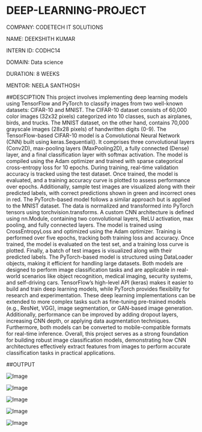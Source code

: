 # DEEP-LEARNING-PROJECT

COMPANY: CODETECH IT SOLUTIONS

NAME: DEEKSHITH KUMAR

INTERN ID: CODHC14

DOMAIN: Data science

DURATION: 8 WEEKS

MENTOR: NEELA SANTHOSH

##DESCIPTION
This project involves implementing deep learning models using TensorFlow and PyTorch to classify images from two well-known datasets: CIFAR-10 and MNIST. The CIFAR-10 dataset consists of 60,000 color images (32x32 pixels) categorized into 10 classes, such as airplanes, birds, and trucks. The MNIST dataset, on the other hand, contains 70,000 grayscale images (28x28 pixels) of handwritten digits (0-9). The TensorFlow-based CIFAR-10 model is a Convolutional Neural Network (CNN) built using keras.Sequential(). It comprises three convolutional layers (Conv2D), max-pooling layers (MaxPooling2D), a fully connected (Dense) layer, and a final classification layer with softmax activation. The model is compiled using the Adam optimizer and trained with sparse categorical cross-entropy loss for 10 epochs. During training, real-time validation accuracy is tracked using the test dataset. Once trained, the model is evaluated, and a training accuracy curve is plotted to assess performance over epochs. Additionally, sample test images are visualized along with their predicted labels, with correct predictions shown in green and incorrect ones in red. The PyTorch-based model follows a similar approach but is applied to the MNIST dataset. The data is normalized and transformed into PyTorch tensors using torchvision.transforms. A custom CNN architecture is defined using nn.Module, containing two convolutional layers, ReLU activation, max pooling, and fully connected layers. The model is trained using CrossEntropyLoss and optimized using the Adam optimizer. Training is performed over five epochs, tracking both training loss and accuracy. Once trained, the model is evaluated on the test set, and a training loss curve is plotted. Finally, a batch of test images is visualized along with their predicted labels. The PyTorch-based model is structured using DataLoader objects, making it efficient for handling large datasets. Both models are designed to perform image classification tasks and are applicable in real-world scenarios like object recognition, medical imaging, security systems, and self-driving cars. TensorFlow’s high-level API (keras) makes it easier to build and train deep learning models, while PyTorch provides flexibility for research and experimentation. These deep learning implementations can be extended to more complex tasks such as fine-tuning pre-trained models (e.g., ResNet, VGG), image segmentation, or GAN-based image generation. Additionally, performance can be improved by adding dropout layers, increasing CNN depth, or applying data augmentation techniques. Furthermore, both models can be converted to mobile-compatible formats for real-time inference. Overall, this project serves as a strong foundation for building robust image classification models, demonstrating how CNN architectures effectively extract features from images to perform accurate classification tasks in practical applications.

##OUTPUT

![Image](https://github.com/user-attachments/assets/4cee478e-189c-4735-a430-33f4b5fbe0f5)

![Image](https://github.com/user-attachments/assets/2442763c-fec5-4156-a818-aee7c13fd135)

![Image](https://github.com/user-attachments/assets/3d2f3341-8c1a-4d19-841e-285c7b2ef818)

![Image](https://github.com/user-attachments/assets/d8954bef-ef08-4278-8a57-0120b423b27c)

![Image](https://github.com/user-attachments/assets/d5f75254-1f28-4469-af29-39c9e0fd99e0)
